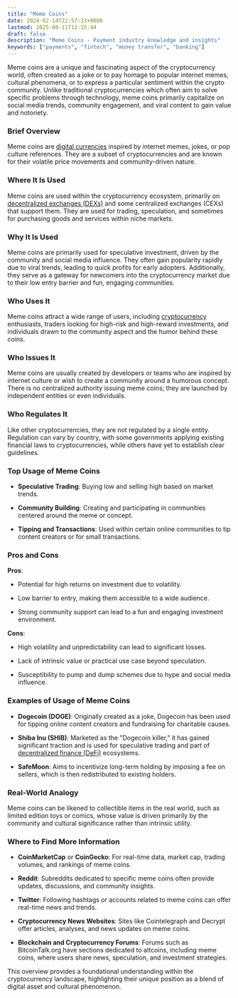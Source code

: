 ```yaml
---
title: "Meme Coins"
date: 2024-02-14T22:57:33+0000
lastmod: 2025-08-11T12:15:44
draft: false
description: "Meme Coins - Payment industry knowledge and insights"
keywords: ["payments", "fintech", "money transfer", "banking"]
---
```


Meme coins are a unique and fascinating aspect of the cryptocurrency world, often created as a joke or to pay homage to popular internet memes, cultural phenomena, or to express a particular sentiment within the crypto community. Unlike traditional cryptocurrencies which often aim to solve specific problems through technology, meme coins primarily capitalize on social media trends, community engagement, and viral content to gain value and notoriety.

### Brief Overview

Meme coins are [digital currencies](https://faisalkhanllc.xyz/resources/payments-wiki/d/digital-currency/) inspired by internet memes, jokes, or pop culture references. They are a subset of cryptocurrencies and are known for their volatile price movements and community-driven nature.

### Where It Is Used

Meme coins are used within the cryptocurrency ecosystem, primarily on [decentralized exchanges (DEXs)](https://faisalkhanllc.xyz/resources/payments-wiki/d/decentralized-exchange-dex/) and some centralized exchanges (CEXs) that support them. They are used for trading, speculation, and sometimes for purchasing goods and services within niche markets.

### Why It Is Used

Meme coins are primarily used for speculative investment, driven by the community and social media influence. They often gain popularity rapidly due to viral trends, leading to quick profits for early adopters. Additionally, they serve as a gateway for newcomers into the cryptocurrency market due to their low entry barrier and fun, engaging communities.

### Who Uses It

Meme coins attract a wide range of users, including [cryptocurrency](https://faisalkhanllc.xyz/resources/payments-wiki/c/cryptocurrency/) enthusiasts, traders looking for high-risk and high-reward investments, and individuals drawn to the community aspect and the humor behind these coins.

### Who Issues It

Meme coins are usually created by developers or teams who are inspired by internet culture or wish to create a community around a humorous concept. There is no centralized authority issuing meme coins; they are launched by independent entities or even individuals.

### Who Regulates It

Like other cryptocurrencies, they are not regulated by a single entity. Regulation can vary by country, with some governments applying existing financial laws to cryptocurrencies, while others have yet to establish clear guidelines.

### Top Usage of Meme Coins

- **Speculative Trading**: Buying low and selling high based on market trends.

- **Community Building**: Creating and participating in communities centered around the meme or concept.

- **Tipping and Transactions**: Used within certain online communities to tip content creators or for small transactions.

### Pros and Cons 

**Pros**:

- Potential for high returns on investment due to volatility.

- Low barrier to entry, making them accessible to a wide audience.

- Strong community support can lead to a fun and engaging investment environment.

**Cons**:

- High volatility and unpredictability can lead to significant losses.

- Lack of intrinsic value or practical use case beyond speculation.

- Susceptibility to pump and dump schemes due to hype and social media influence.

### Examples of Usage of Meme Coins

- **Dogecoin (DOGE)**: Originally created as a joke, Dogecoin has been used for tipping online content creators and fundraising for charitable causes.

- **Shiba Inu (SHIB)**: Marketed as the "Dogecoin killer," it has gained significant traction and is used for speculative trading and part of [decentralized finance (DeFi)](https://faisalkhanllc.xyz/resources/payments-wiki/d/decentralized-finance-defi/) ecosystems.

- **SafeMoon**: Aims to incentivize long-term holding by imposing a fee on sellers, which is then redistributed to existing holders.

### Real-World Analogy

Meme coins can be likened to collectible items in the real world, such as limited edition toys or comics, whose value is driven primarily by the community and cultural significance rather than intrinsic utility.

### Where to Find More Information

- **CoinMarketCap** or **CoinGecko**: For real-time data, market cap, trading volumes, and rankings of meme coins.

- **Reddit**: Subreddits dedicated to specific meme coins often provide updates, discussions, and community insights.

- **Twitter**: Following hashtags or accounts related to meme coins can offer real-time news and trends.

- **Cryptocurrency News Websites**: Sites like Cointelegraph and Decrypt offer articles, analyses, and news updates on meme coins.

- **Blockchain and Cryptocurrency Forums**: Forums such as BitcoinTalk.org have sections dedicated to altcoins, including meme coins, where users share news, speculation, and investment strategies.

This overview provides a foundational understanding  within the cryptocurrency landscape, highlighting their unique position as a blend of digital asset and cultural phenomenon.